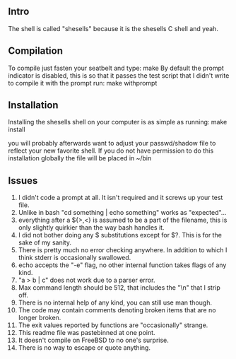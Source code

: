 ## Intro
The shell is called "shesells" because it is the shesells C shell and yeah.

## Compilation
To compile just fasten your seatbelt and type:
	make
By default the prompt indicator is disabled, this is so that it passes the test script that I didn't write to compile it with the prompt run:
  make withprompt

## Installation
Installing the shesells shell on your computer is as simple as running:
	make install

you will probably afterwards want to adjust your passwd/shadow file to reflect your new favorite shell.
If you do not have permission to do this installation globally the file will be placed in ~/bin

## Issues
1. I didn't code a prompt at all. It isn't required and it screws up your test file.
2. Unlike in bash "cd something | echo something" works as "expected"...
3. everything after a ${>,<} is assumed to be a part of the filename, this is only slightly quirkier than the way bash handles it.
4. I did not bother doing any $ substitutions except for $?. This is for the sake of my sanity.
5. There is pretty much no error checking anywhere. In addition to which I think stderr is occasionally swallowed.
6. echo accepts the "-e" flag, no other internal function takes flags of any kind.
7. "a > b | c" does not work due to a parser error.
8. Max command length should be 512, that includes the "\n" that I strip off.
9. There is no internal help of any kind, you can still use man though.
10. The code may contain comments denoting broken items that are no longer broken.
11. The exit values reported by functions are "occasionally" strange.
12. This readme file was pastebinned at one point.
13. It doesn't compile on FreeBSD to no one's surprise.
14. There is no way to escape or quote anything.

